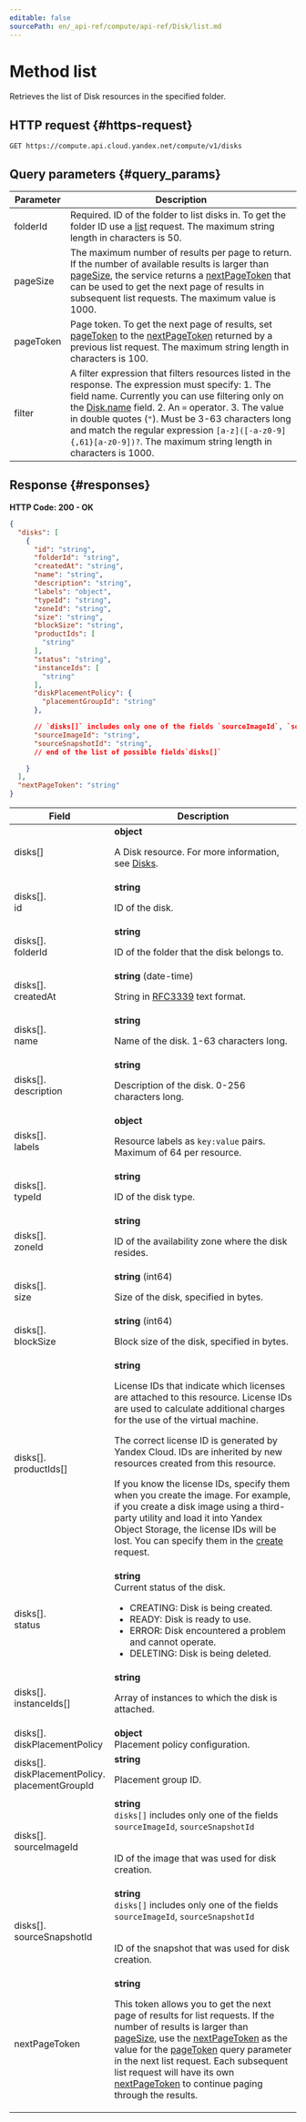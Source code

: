 ```yaml
---
editable: false
sourcePath: en/_api-ref/compute/api-ref/Disk/list.md
---
```


# Method list
Retrieves the list of Disk resources in the specified folder.
 

 
## HTTP request {#https-request}
```
GET https://compute.api.cloud.yandex.net/compute/v1/disks
```
 
## Query parameters {#query_params}
 
Parameter | Description
--- | ---
folderId | Required. ID of the folder to list disks in. To get the folder ID use a [list](/docs/resource-manager/api-ref/Folder/list) request.  The maximum string length in characters is 50.
pageSize | The maximum number of results per page to return. If the number of available results is larger than [pageSize](/docs/compute/api-ref/Disk/list#query_params), the service returns a [nextPageToken](/docs/compute/api-ref/Disk/list#responses) that can be used to get the next page of results in subsequent list requests.  The maximum value is 1000.
pageToken | Page token. To get the next page of results, set [pageToken](/docs/compute/api-ref/Disk/list#query_params) to the [nextPageToken](/docs/compute/api-ref/Disk/list#responses) returned by a previous list request.  The maximum string length in characters is 100.
filter | A filter expression that filters resources listed in the response. The expression must specify: 1. The field name. Currently you can use filtering only on the [Disk.name](/docs/compute/api-ref/Disk#representation) field. 2. An `=` operator. 3. The value in double quotes (`"`). Must be 3-63 characters long and match the regular expression `[a-z]([-a-z0-9]{,61}[a-z0-9])?`.  The maximum string length in characters is 1000.
 
## Response {#responses}
**HTTP Code: 200 - OK**

```json 
{
  "disks": [
    {
      "id": "string",
      "folderId": "string",
      "createdAt": "string",
      "name": "string",
      "description": "string",
      "labels": "object",
      "typeId": "string",
      "zoneId": "string",
      "size": "string",
      "blockSize": "string",
      "productIds": [
        "string"
      ],
      "status": "string",
      "instanceIds": [
        "string"
      ],
      "diskPlacementPolicy": {
        "placementGroupId": "string"
      },

      // `disks[]` includes only one of the fields `sourceImageId`, `sourceSnapshotId`
      "sourceImageId": "string",
      "sourceSnapshotId": "string",
      // end of the list of possible fields`disks[]`

    }
  ],
  "nextPageToken": "string"
}
```

 
Field | Description
--- | ---
disks[] | **object**<br><p>A Disk resource. For more information, see <a href="/docs/compute/concepts/disk">Disks</a>.</p> 
disks[].<br>id | **string**<br><p>ID of the disk.</p> 
disks[].<br>folderId | **string**<br><p>ID of the folder that the disk belongs to.</p> 
disks[].<br>createdAt | **string** (date-time)<br><p>String in <a href="https://www.ietf.org/rfc/rfc3339.txt">RFC3339</a> text format.</p> 
disks[].<br>name | **string**<br><p>Name of the disk. 1-63 characters long.</p> 
disks[].<br>description | **string**<br><p>Description of the disk. 0-256 characters long.</p> 
disks[].<br>labels | **object**<br><p>Resource labels as ``key:value`` pairs. Maximum of 64 per resource.</p> 
disks[].<br>typeId | **string**<br><p>ID of the disk type.</p> 
disks[].<br>zoneId | **string**<br><p>ID of the availability zone where the disk resides.</p> 
disks[].<br>size | **string** (int64)<br><p>Size of the disk, specified in bytes.</p> 
disks[].<br>blockSize | **string** (int64)<br><p>Block size of the disk, specified in bytes.</p> 
disks[].<br>productIds[] | **string**<br><p>License IDs that indicate which licenses are attached to this resource. License IDs are used to calculate additional charges for the use of the virtual machine.</p> <p>The correct license ID is generated by Yandex Cloud. IDs are inherited by new resources created from this resource.</p> <p>If you know the license IDs, specify them when you create the image. For example, if you create a disk image using a third-party utility and load it into Yandex Object Storage, the license IDs will be lost. You can specify them in the <a href="/docs/compute/api-ref/Image/create">create</a> request.</p> 
disks[].<br>status | **string**<br>Current status of the disk.<br><ul> <li>CREATING: Disk is being created.</li> <li>READY: Disk is ready to use.</li> <li>ERROR: Disk encountered a problem and cannot operate.</li> <li>DELETING: Disk is being deleted.</li> </ul> 
disks[].<br>instanceIds[] | **string**<br><p>Array of instances to which the disk is attached.</p> 
disks[].<br>diskPlacementPolicy | **object**<br>Placement policy configuration.<br>
disks[].<br>diskPlacementPolicy.<br>placementGroupId | **string**<br><p>Placement group ID.</p> 
disks[].<br>sourceImageId | **string** <br>`disks[]` includes only one of the fields `sourceImageId`, `sourceSnapshotId`<br><br><p>ID of the image that was used for disk creation.</p> 
disks[].<br>sourceSnapshotId | **string** <br>`disks[]` includes only one of the fields `sourceImageId`, `sourceSnapshotId`<br><br><p>ID of the snapshot that was used for disk creation.</p> 
nextPageToken | **string**<br><p>This token allows you to get the next page of results for list requests. If the number of results is larger than <a href="/docs/compute/api-ref/Disk/list#query_params">pageSize</a>, use the <a href="/docs/compute/api-ref/Disk/list#responses">nextPageToken</a> as the value for the <a href="/docs/compute/api-ref/Disk/list#query_params">pageToken</a> query parameter in the next list request. Each subsequent list request will have its own <a href="/docs/compute/api-ref/Disk/list#responses">nextPageToken</a> to continue paging through the results.</p> 